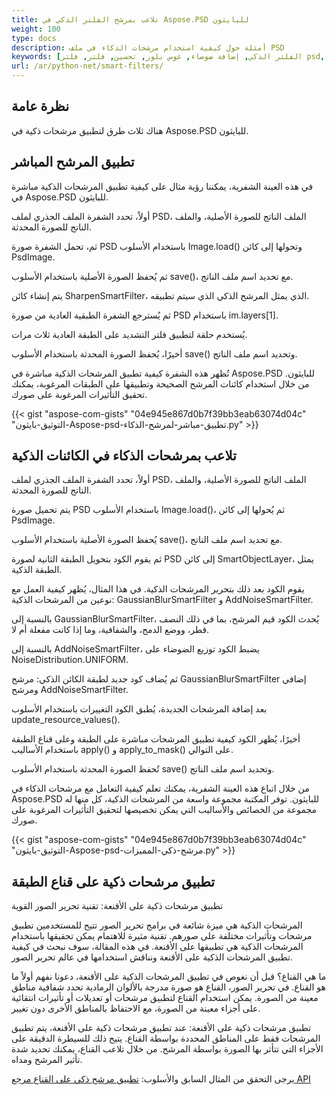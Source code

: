 ```yaml
---
title: تلاعب بمرشح الفلتر الذكي في Aspose.PSD للبايثون
weight: 100
type: docs
description: أمثلة حول كيفية استخدام مرشحات الذكاء في ملف PSD
keywords: [الفلتر الذكي, إضافة ضوضاء, غوس بلور, تحسين, فلتر, فلتر psd, واجهة برمجة التطبيقات لـ psd, بايثون, عينة الشفرة]
url: /ar/python-net/smart-filters/
---
```


## **نظرة عامة**

هناك ثلاث طرق لتطبيق مرشحات ذكية في Aspose.PSD للبايثون.

## **تطبيق المرشح المباشر**
في هذه العينة الشفرية، يمكننا رؤية مثال على كيفية تطبيق المرشحات الذكية مباشرة في Aspose.PSD للبايثون.

أولاً، تحدد الشفرة الملف الجذري لملف PSD، الملف الناتج للصورة الأصلية، والملف الناتج للصورة المحدثة.

ثم، تحمل الشفرة صورة PSD باستخدام الأسلوب Image.load() وتحولها إلى كائن PsdImage.

ثم يُحفظ الصورة الأصلية باستخدام الأسلوب save()، مع تحديد اسم ملف الناتج.

يتم إنشاء كائن SharpenSmartFilter، الذي يمثل المرشح الذكي الذي سيتم تطبيقه.

ثم يُسترجع الشفرة الطبقية العادية من صورة PSD باستخدام im.layers[1].

يُستخدم حلقة لتطبيق فلتر التشديد على الطبقة العادية ثلاث مرات.

أخيرًا، يُحفظ الصورة المحدثة باستخدام الأسلوب save() وتحديد اسم ملف الناتج.

تُظهر هذه الشفرة كيفية تطبيق المرشحات الذكية مباشرة في Aspose.PSD للبايثون. من خلال استخدام كائنات المرشح الصحيحة وتطبيقها على الطبقات المرغوبة، يمكنك تحقيق التأثيرات المرغوبة على صورك.

{{< gist "aspose-com-gists" "04e945e867d0b7f39bb3eab63074d04c" "التوثيق-بايثون-Aspose-psd-تطبيق-مباشر-لمرشح-الذكاء.py" >}}

## **تلاعب بمرشحات الذكاء في الكائنات الذكية**

أولاً، تحدد الشفرة الملف الجذري لملف PSD، الملف الناتج للصورة الأصلية، والملف الناتج للصورة المحدثة.

يتم تحميل صورة PSD باستخدام الأسلوب Image.load()، ثم يُحولها إلى كائن PsdImage.

يُحفظ الصورة الأصلية باستخدام الأسلوب save()، مع تحديد اسم ملف الناتج.

ثم يقوم الكود بتحويل الطبقة الثانية لصورة PSD إلى كائن SmartObjectLayer، يمثل الطبقة الذكية.

يقوم الكود بعد ذلك بتحرير المرشحات الذكية. في هذا المثال، يُظهر كيفية العمل مع نوعين من المرشحات الذكية: GaussianBlurSmartFilter و AddNoiseSmartFilter.

بالنسبة إلى GaussianBlurSmartFilter، يُحدث الكود قيم المرشح، بما في ذلك النصف قطر، ووضع الدمج، والشفافية، وما إذا كانت مفعلة أم لا.

بالنسبة إلى AddNoiseSmartFilter، يضبط الكود توزيع الضوضاء على NoiseDistribution.UNIFORM.

ثم يُضاف كود جديد لطبقة الكائن الذكي: مرشح GaussianBlurSmartFilter إضافي ومرشح AddNoiseSmartFilter.

بعد إضافة المرشحات الجديدة، يُطبق الكود التغييرات باستخدام الأسلوب update_resource_values().

أخيرًا، يُظهر الكود كيفية تطبيق المرشحات مباشرة على الطبقة وعلى قناع الطبقة باستخدام الأساليب apply() و apply_to_mask() على التوالي.

تُحفظ الصورة المحدثة باستخدام الأسلوب save() وتحديد اسم ملف الناتج.

من خلال اتباع هذه العينة الشفرية، يمكنك تعلم كيفية التعامل مع مرشحات الذكاء في Aspose.PSD للبايثون. توفر المكتبة مجموعة واسعة من المرشحات الذكية، كل منها له مجموعة من الخصائص والأساليب التي يمكن تخصيصها لتحقيق التأثيرات المرغوبة على صورك.

{{< gist "aspose-com-gists" "04e945e867d0b7f39bb3eab63074d04c" "التوثيق-بايثون-Aspose-psd-مرشح-ذكي-المميزات.py" >}}

## **تطبيق مرشحات ذكية على قناع الطبقة**

تطبيق مرشحات ذكية على الأقنعة: تقنية تحرير الصور القوية

المرشحات الذكية هي ميزة شائعة في برامج تحرير الصور تتيح للمستخدمين تطبيق مرشحات وتأثيرات مختلفة على صورهم. تقنية مثيرة للاهتمام يمكن تحقيقها باستخدام المرشحات الذكية هي تطبيقها على الأقنعة. في هذه المقالة، سوف نبحث في كيفية تطبيق المرشحات الذكية على الأقنعة ونناقش استخدامها في عالم تحرير الصور.

ما هي القناع؟ قبل أن نغوص في تطبيق المرشحات الذكية على الأقنعة، دعونا نفهم أولاً ما هو القناع. في تحرير الصور، القناع هو صورة مدرجة بالألوان الرمادية تحدد شفافية مناطق معينة من الصورة. يمكن استخدام القناع لتطبيق مرشحات أو تعديلات أو تأثيرات انتقائية على أجزاء معينة من الصورة، مع الاحتفاظ بالمناطق الأخرى دون تغيير.

تطبيق مرشحات ذكية على الأقنعة: عند تطبيق مرشحات ذكية على الأقنعة، يتم تطبيق المرشحات فقط على المناطق المحددة بواسطة القناع. يتيح ذلك للسيطرة الدقيقة على الأجزاء التي تتأثر بها الصورة بواسطة المرشح. من خلال تلاعب القناع، يمكنك تحديد شدة تأثير المرشح ومداه.

يرجى التحقق من المثال السابق والأسلوب: [تطبيق مرشح ذكي على القناع مرجع API](https://reference.aspose.com/psd/python-net/aspose.psd.fileformats.psd.layers.smartfilters/smartfilter/#apply_to_mask_layer_with_mask_2)